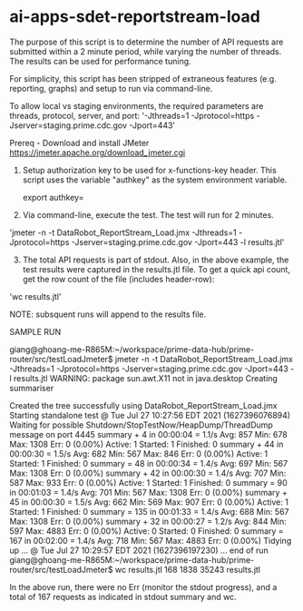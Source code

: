 # ai-apps-sdet-reportstream-load

The purpose of this script is to determine the number of API requests are submitted within a 2 minute period, while varying the number of threads. The results can be used for performance tuning.

For simplicity, this script has been stripped of extraneous features (e.g. reporting, graphs) and setup to run via command-line. 

To allow local vs staging environments, the required parameters are threads, protocol, server, and port:
'-Jthreads=1 -Jprotocol=https -Jserver=staging.prime.cdc.gov -Jport=443'

Prereq - Download and install JMeter
https://jmeter.apache.org/download_jmeter.cgi

1. Setup authorization key to be used for x-functions-key header. This script uses the variable "authkey" as the system environment variable.

    export authkey=<function key>

2. Via command-line, execute the test. The test will run for 2 minutes.

'jmeter -n -t DataRobot_ReportStream_Load.jmx -Jthreads=1 -Jprotocol=https -Jserver=staging.prime.cdc.gov -Jport=443 -l results.jtl'

3. The total API requests is part of stdout. Also, in the above example, the test results were captured in the results.jtl file. To get a quick api count, get the row count of the file (includes header-row):

'wc results.jtl'

NOTE: subsquent runs will append to the results file.


SAMPLE RUN

giang@ghoang-me-R865M:~/workspace/prime-data-hub/prime-router/src/testLoadJmeter$ jmeter -n -t DataRobot_ReportStream_Load.jmx -Jthreads=1 -Jprotocol=https -Jserver=staging.prime.cdc.gov -Jport=443 -l results.jtl
WARNING: package sun.awt.X11 not in java.desktop
Creating summariser <summary>
Created the tree successfully using DataRobot_ReportStream_Load.jmx
Starting standalone test @ Tue Jul 27 10:27:56 EDT 2021 (1627396076894)
Waiting for possible Shutdown/StopTestNow/HeapDump/ThreadDump message on port 4445
summary +      4 in 00:00:04 =    1.1/s Avg:   857 Min:   678 Max:  1308 Err:     0 (0.00%) Active: 1 Started: 1 Finished: 0
summary +     44 in 00:00:30 =    1.5/s Avg:   682 Min:   567 Max:   846 Err:     0 (0.00%) Active: 1 Started: 1 Finished: 0
summary =     48 in 00:00:34 =    1.4/s Avg:   697 Min:   567 Max:  1308 Err:     0 (0.00%)
summary +     42 in 00:00:30 =    1.4/s Avg:   707 Min:   587 Max:   933 Err:     0 (0.00%) Active: 1 Started: 1 Finished: 0
summary =     90 in 00:01:03 =    1.4/s Avg:   701 Min:   567 Max:  1308 Err:     0 (0.00%)
summary +     45 in 00:00:30 =    1.5/s Avg:   662 Min:   569 Max:   907 Err:     0 (0.00%) Active: 1 Started: 1 Finished: 0
summary =    135 in 00:01:33 =    1.4/s Avg:   688 Min:   567 Max:  1308 Err:     0 (0.00%)
summary +     32 in 00:00:27 =    1.2/s Avg:   844 Min:   597 Max:  4883 Err:     0 (0.00%) Active: 0 Started: 0 Finished: 0
summary =    167 in 00:02:00 =    1.4/s Avg:   718 Min:   567 Max:  4883 Err:     0 (0.00%)
Tidying up ...    @ Tue Jul 27 10:29:57 EDT 2021 (1627396197230)
... end of run
giang@ghoang-me-R865M:~/workspace/prime-data-hub/prime-router/src/testLoadJmeter$ wc results.jtl
     168    1838   35243 results.jtl


In the above run, there were no Err (monitor the stdout progress), and a total of 167 requests as indicated in stdout summary and wc.
